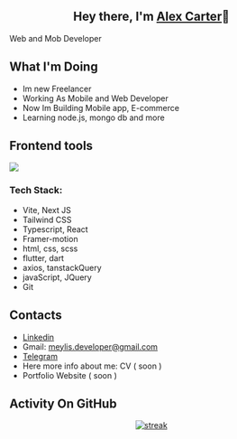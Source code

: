 <h2 align="center">Hey there, I'm <a href="https://github.com/meylis-mobdev">Alex Carter</a>👋</h3>
<p align="left">Web and Mob Developer</p>

## What I'm Doing

- Im new Freelancer
- Working As Mobile and Web Developer
- Now Im Building Mobile app, E-commerce
- Learning node.js, mongo db and more

## Frontend tools

<p align="left"> <a href="https://github.com/meylis-mobdev"><img src="https://skillicons.dev/icons?i=nextjs,vite,react,ts,html,css,js,dart,flutter,nodejs,materialui,tailwind,mongodb,jquery&perline=7"> </a> </p>
<h3 align="left">Tech Stack:</h3>

- Vite, Next JS
- Tailwind CSS
- Typescript, React
- Framer-motion
- html, css, scss
- flutter, dart
- axios, tanstackQuery
- javaScript, JQuery
- Git

## Contacts

- [Linkedin](https://www.linkedin.com/in/alex-carter-21b7b9370 )
- Gmail: [meylis.developer@gmail.com](mailto:meylis.developer@gmail.com)
- [Telegram](https://t.me/Alex_Carter_mobdev)
- Here more info about me: CV ( soon )
- Portfolio Website ( soon )

## Activity On GitHub

<p align="center">
  <a href="https://github.com/meylis-mobdev">      
<img title="stats" alt="streak" src="https://github-readme-streak-stats.herokuapp.com/?user=meylis-mobdev&theme=dark&hide_border=true&stroke=f53b3b"/>
</a> 
</p>
